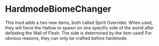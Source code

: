 # HardmodeBiomeChanger
This mod adds a two new items, both called Spirit Overrider. When used, they will force the Hallow to spawn on one specific side of the world after defeating the Wall of Flesh. The side is determined by the item used!
For obvious reasons, they can only be crafted before hardmode.